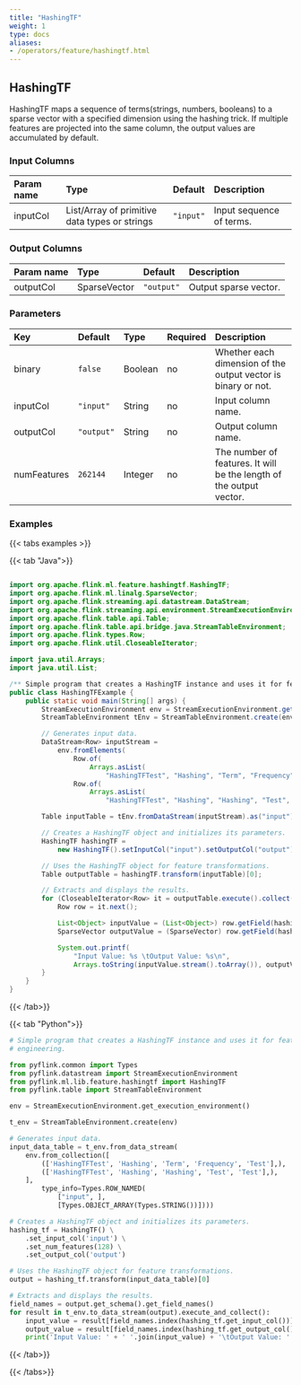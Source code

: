 ```yaml
---
title: "HashingTF"
weight: 1
type: docs
aliases:
- /operators/feature/hashingtf.html
---
```


<!--
Licensed to the Apache Software Foundation (ASF) under one
or more contributor license agreements.  See the NOTICE file
distributed with this work for additional information
regarding copyright ownership.  The ASF licenses this file
to you under the Apache License, Version 2.0 (the
"License"); you may not use this file except in compliance
with the License.  You may obtain a copy of the License at

  http://www.apache.org/licenses/LICENSE-2.0

Unless required by applicable law or agreed to in writing,
software distributed under the License is distributed on an
"AS IS" BASIS, WITHOUT WARRANTIES OR CONDITIONS OF ANY
KIND, either express or implied.  See the License for the
specific language governing permissions and limitations
under the License.
-->

## HashingTF

HashingTF maps a sequence of terms(strings, numbers, booleans)
to a sparse vector with a specified dimension using the hashing
trick. If multiple features are projected into the same column,
the output values are accumulated by default.

### Input Columns

| Param name | Type                                          | Default   | Description              |
|:-----------|:----------------------------------------------|:----------|:-------------------------|
| inputCol   | List/Array of primitive data types or strings | `"input"` | Input sequence of terms. |

### Output Columns

| Param name | Type         | Default    | Description           |
|:-----------|:-------------|:-----------|:----------------------|
| outputCol  | SparseVector | `"output"` | Output sparse vector. |

### Parameters

| Key         | Default    | Type    | Required | Description                                                         |
|:------------|:-----------|:--------|:---------|:--------------------------------------------------------------------|
| binary      | `false`    | Boolean | no       | Whether each dimension of the output vector is binary or not.       |
| inputCol    | `"input"`  | String  | no       | Input column name.                                                  |
| outputCol   | `"output"` | String  | no       | Output column name.                                                 |
| numFeatures | `262144`   | Integer | no       | The number of features. It will be the length of the output vector. |


### Examples

{{< tabs examples >}}

{{< tab "Java">}}

```java

import org.apache.flink.ml.feature.hashingtf.HashingTF;
import org.apache.flink.ml.linalg.SparseVector;
import org.apache.flink.streaming.api.datastream.DataStream;
import org.apache.flink.streaming.api.environment.StreamExecutionEnvironment;
import org.apache.flink.table.api.Table;
import org.apache.flink.table.api.bridge.java.StreamTableEnvironment;
import org.apache.flink.types.Row;
import org.apache.flink.util.CloseableIterator;

import java.util.Arrays;
import java.util.List;

/** Simple program that creates a HashingTF instance and uses it for feature engineering. */
public class HashingTFExample {
	public static void main(String[] args) {
		StreamExecutionEnvironment env = StreamExecutionEnvironment.getExecutionEnvironment();
		StreamTableEnvironment tEnv = StreamTableEnvironment.create(env);

		// Generates input data.
		DataStream<Row> inputStream =
			env.fromElements(
				Row.of(
					Arrays.asList(
						"HashingTFTest", "Hashing", "Term", "Frequency", "Test")),
				Row.of(
					Arrays.asList(
						"HashingTFTest", "Hashing", "Hashing", "Test", "Test")));

		Table inputTable = tEnv.fromDataStream(inputStream).as("input");

		// Creates a HashingTF object and initializes its parameters.
		HashingTF hashingTF =
			new HashingTF().setInputCol("input").setOutputCol("output").setNumFeatures(128);

		// Uses the HashingTF object for feature transformations.
		Table outputTable = hashingTF.transform(inputTable)[0];

		// Extracts and displays the results.
		for (CloseableIterator<Row> it = outputTable.execute().collect(); it.hasNext(); ) {
			Row row = it.next();

			List<Object> inputValue = (List<Object>) row.getField(hashingTF.getInputCol());
			SparseVector outputValue = (SparseVector) row.getField(hashingTF.getOutputCol());

			System.out.printf(
				"Input Value: %s \tOutput Value: %s\n",
				Arrays.toString(inputValue.stream().toArray()), outputValue);
		}
	}
}

```

{{< /tab>}}

{{< tab "Python">}}

```python
# Simple program that creates a HashingTF instance and uses it for feature
# engineering.

from pyflink.common import Types
from pyflink.datastream import StreamExecutionEnvironment
from pyflink.ml.lib.feature.hashingtf import HashingTF
from pyflink.table import StreamTableEnvironment

env = StreamExecutionEnvironment.get_execution_environment()

t_env = StreamTableEnvironment.create(env)

# Generates input data.
input_data_table = t_env.from_data_stream(
    env.from_collection([
        (['HashingTFTest', 'Hashing', 'Term', 'Frequency', 'Test'],),
        (['HashingTFTest', 'Hashing', 'Hashing', 'Test', 'Test'],),
    ],
        type_info=Types.ROW_NAMED(
            ["input", ],
            [Types.OBJECT_ARRAY(Types.STRING())])))

# Creates a HashingTF object and initializes its parameters.
hashing_tf = HashingTF() \
    .set_input_col('input') \
    .set_num_features(128) \
    .set_output_col('output')

# Uses the HashingTF object for feature transformations.
output = hashing_tf.transform(input_data_table)[0]

# Extracts and displays the results.
field_names = output.get_schema().get_field_names()
for result in t_env.to_data_stream(output).execute_and_collect():
    input_value = result[field_names.index(hashing_tf.get_input_col())]
    output_value = result[field_names.index(hashing_tf.get_output_col())]
    print('Input Value: ' + ' '.join(input_value) + '\tOutput Value: ' + str(output_value))

```

{{< /tab>}}

{{< /tabs>}}
